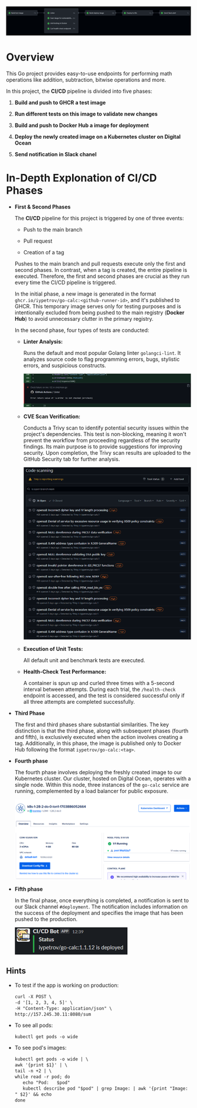 ![Overview](diagrams/overview.png)

# Overview

This Go project provides easy-to-use endpoints for performing math operations like addition, subtraction, bitwise operations and more.

In this project, the **CI/CD** pipeline is divided into five phases:

1. **Build and push to GHCR a test image**

2. **Run different tests on this image to validate new changes**

3. **Build and push to Docker Hub a image for deployment**

4. **Deploy the newly created image on a Kubernetes cluster on Digital Ocean**

5. **Send notification in Slack chanel**


# In-Depth Explonation of CI/CD Phases

- **First & Second Phases**

   The **CI/CD** pipeline for this project is triggered by one of three events:

   - Push to the main branch

   - Pull request

   - Creation of a tag

   Pushes to the main branch and pull requests execute only the first and second phases. In contrast, when a tag is created, the entire pipeline is executed. Therefore, the first and second phases are crucial as they run every time the CI/CD pipeline is triggered.

   In the initial phase, a new image is generated in the format `ghcr.io/iypetrov/go-calc:<github-runner-id>`, and it's published to GHCR. This temporary image serves only for testing purposes and is intentionally excluded from being pushed to the main registry (**Docker Hub**) to avoid unnecessary clutter in the primary registry. 

   In the second phase, four types of tests are conducted:

   - **Linter Analysis:** 
   
      Runs the default and most popular Golang linter `golangci-lint`. It analyzes source code to flag programming errors, bugs, stylistic errors, and suspicious constructs.

      ![Linter](diagrams/linter.png)

   - **CVE Scan Verification:** 
   
      Conducts a Trivy scan to identify potential security issues within the project's dependencies. This test is non-blocking, meaning it won't prevent the workflow from proceeding regardless of the security findings. Its main purpose is to provide suggestions for improving security. Upon completion, the Trivy scan results are uploaded to the GitHub Security tab for further analysis.

      ![CVE Scan](diagrams/cve.png)

   - **Execution of Unit Tests:** 
   
      All default unit and benchmark tests are executed.

   - **Health-Check Test Performance:** 
   
      A container is spun up and curled three times with a 5-second interval between attempts. During each trial, the `/health-check` endpoint is accessed, and the test is considered successful only if all three attempts are completed successfully.

- **Third Phase**

   The first and third phases share substantial similarities. The key distinction is that the third phase, along with subsequent phases (fourth and fifth), is exclusively executed when the action involves creating a tag. Additionally, in this phase, the image is published only to Docker Hub following the format `iypetrov/go-calc:<tag>`.

- **Fourth phase**

   The fourth phase involves deploying the freshly created image to our Kubernetes cluster. Our cluster, hosted on Digital Ocean, operates with a single node. Within this node, three instances of the `go-calc` service are running, complemented by a load balancer for public exposure.

   ![K8s](diagrams/k8s.png)

- **Fifth phase**

   In the final phase, once everything is completed, a notification is sent to our Slack channel `#deployment`. The notification includes information on the success of the deployment and specifies the image that has been pushed to the production.

   ![K8s](diagrams/slack.png)

## Hints

- To test if the app is working on production:
   ```
   curl -X POST \
   -d '[1, 2, 3, 4, 5]' \
   -H "Content-Type: application/json" \
   http://157.245.30.11:8080/sum
   ```

- To see all pods:
   ```
   kubectl get pods -o wide
   ```

- To see pod's images:
   ```
   kubectl get pods -o wide | \
   awk '{print $1}' | \
   tail -n +2 | \
   while read -r pod; do
      echo "Pod:   $pod"
      kubectl describe pod "$pod" | grep Image: | awk '{print "Image: " $2}' && echo
   done
   ```